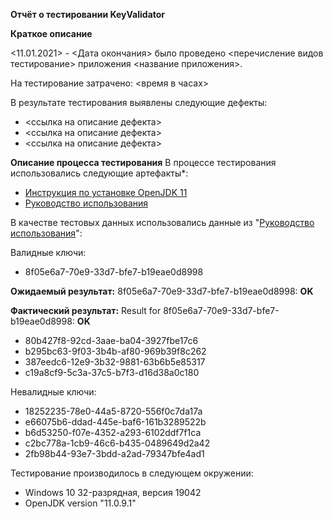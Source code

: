 <b>Отчёт о тестировании KeyValidator</b>
<p><b>Краткое описание</b>
<p><11.01.2021> - <Дата окончания> было проведено <перечисление видов тестирование> приложения <название приложения>.

<p>На тестирование затрачено: <время в часах>

В результате тестирования выявлены следующие дефекты:

* <ссылка на описание дефекта>
* <ссылка на описание дефекта>
* <ссылка на описание дефекта>

<b>Описание процесса тестирования</b>
В процессе тестирования использовались следующие артефакты*:

* <a href="/netology-code/javaqa-homeworks/blob/master/intro/openjdk11-manual.md">Инструкция по установке OpenJDK 11</a>
* <a href="/netology-code/javaqa-homeworks/blob/master/intro/user-manual.md">Руководство использования</a>


В качестве тестовых данных использовались данные из "<a href="/netology-code/javaqa-homeworks/blob/master/intro/user-manual.md">Руководство использования</a>":

Валидные ключи:

* 8f05e6a7-70e9-33d7-bfe7-b19eae0d8998
<p><b>Ожидаемый результат:</b> 
8f05e6a7-70e9-33d7-bfe7-b19eae0d8998: <b>OK</b>
<p><b>Фактический результат:</b> 
Result for 8f05e6a7-70e9-33d7-bfe7-b19eae0d8998: <b>OK</b>

* 80b427f8-92cd-3aae-ba04-3927fbe17c6
* b295bc63-9f03-3b4b-af80-969b39f8c262
* 387eedc6-12e9-3b32-9881-63b6b5e85317
* c19a8cf9-5c3a-37c5-b7f3-d16d38a0c180

Невалидные ключи:

* 18252235-78e0-44a5-8720-556f0c7da17a
* e66075b6-ddad-445e-baf6-161b3289522b
* b6d53250-f07e-4352-a293-6102ddf7f1ca
* c2bc778a-1cb9-46c6-b435-0489649d2a42
* 2fb98b44-93e7-3bdd-a2ad-79347bfe4ad1

Тестирование производилось в следующем окружении:

* Windows 10 32-разрядная, версия 19042
* OpenJDK version "11.0.9.1"